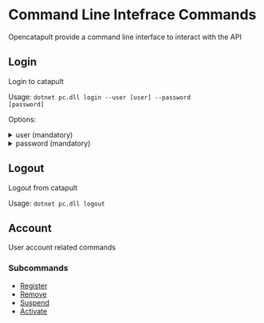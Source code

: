 # Command Line Intefrace Commands

Opencatapult provide a command line interface to interact with the API

## Login
Login to catapult

Usage:
<code>dotnet pc.dll login --user [user] --password [password]</code>

Options:
<details>
    <summary>user (mandatory)</summary>
    <p>
        <code>--user</code> (alias: <code>-u</code>)
    </p>
    <p>
        The user email used for login
    </p>
</details>
<details>
    <summary>password (mandatory)</summary>
    <p>
        <code>--password</code> (alias: <code>-p</code>)
    </p>
    <p>
        The password of the user
    </p>
</details>

## Logout
Logout from catapult

Usage:
<code>dotnet pc.dll logout</code>

## Account		
User account related commands			

### Subcommands

- [Register](cli/account/register.md)
- [Remove](cli/account/remove.md)
- [Suspend](cli/account/suspend.md)
- [Activate](cli/account/activate.md)